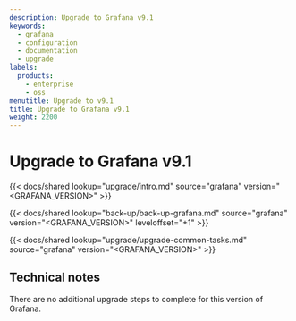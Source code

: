 ```yaml
---
description: Upgrade to Grafana v9.1
keywords:
  - grafana
  - configuration
  - documentation
  - upgrade
labels:
  products:
    - enterprise
    - oss
menutitle: Upgrade to v9.1
title: Upgrade to Grafana v9.1
weight: 2200
---
```


# Upgrade to Grafana v9.1

{{< docs/shared lookup="upgrade/intro.md" source="grafana" version="<GRAFANA_VERSION>" >}}

{{< docs/shared lookup="back-up/back-up-grafana.md" source="grafana" version="<GRAFANA_VERSION>" leveloffset="+1" >}}

{{< docs/shared lookup="upgrade/upgrade-common-tasks.md" source="grafana" version="<GRAFANA_VERSION>" >}}

## Technical notes

There are no additional upgrade steps to complete for this version of Grafana.
